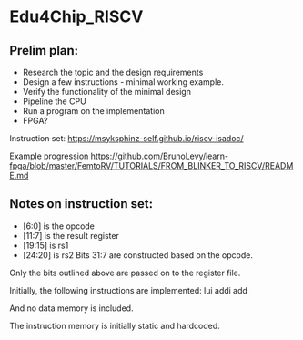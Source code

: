 # Edu4Chip_RISCV

## Prelim plan:
- Research the topic and the design requirements
- Design a few instructions - minimal working example.
- Verify the functionality of the minimal design
- Pipeline the CPU
- Run a program on the implementation
- FPGA?


Instruction set:
https://msyksphinz-self.github.io/riscv-isadoc/

Example progression
https://github.com/BrunoLevy/learn-fpga/blob/master/FemtoRV/TUTORIALS/FROM_BLINKER_TO_RISCV/README.md


## Notes on instruction set:
- [6:0] is the opcode
- [11:7] is the result register
- [19:15] is rs1
- [24:20] is rs2
Bits 31:7 are constructed based on the opcode.

Only the bits outlined above are passed on to the register file.

Initially, the following instructions are implemented:
lui
addi
add

And no data memory is included.

The instruction memory is initially static and hardcoded.
